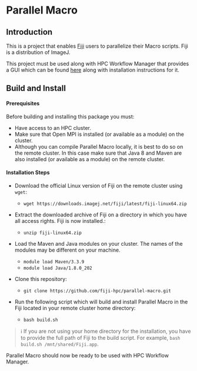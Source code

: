 # Parallel Macro
## Introduction
This is a project that enables [Fiji](https://fiji.sc/) users to parallelize their Macro scripts. Fiji is a distribution of ImageJ.

This project must be used along with HPC Workflow Manager that provides a GUI which can be found [here](https://github.com/fiji-hpc/hpc-workflow-manager-full) along with installation instructions for it.

## Build and Install
#### Prerequisites
Before building and installing this package you must:
* Have access to an HPC cluster.
* Make sure that Open MPI is installed (or available as a module) on the cluster.
* Although you can compile Parallel Macro locally, it is best to do so on the remote cluster. In this case make sure that Java 8 and Maven are also installed (or available as a module) on the remote cluster.

#### Installation Steps
* Download the official Linux version of Fiji on the remote cluster using `wget`:
  * `wget https://downloads.imagej.net/fiji/latest/fiji-linux64.zip`

* Extract the downloaded archive of Fiji on a directory in which you have all access rights. Fiji is now installed.:
  * `unzip fiji-linux64.zip`

* Load the Maven and Java modules on your cluster. The names of the modules may be different on your machine.
  * `module load Maven/3.3.9`
  * `module load Java/1.8.0_202`
* Clone this repository:
  * `git clone https://github.com/fiji-hpc/parallel-macro.git `

* Run the following script which will build and install Parallel Macro in the Fiji located in your remote cluster home directory:
  * `bash build.sh`

> :information_source: If you are not using your home directory for the installation, you have to provide the full path of Fiji to the build script. For example, `bash build.sh /mnt/shared/Fiji.app`.

Parallel Macro should now be ready to be used with HPC Workflow Manager.

